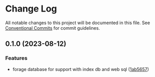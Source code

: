 # Change Log

All notable changes to this project will be documented in this file.
See [Conventional Commits](https://conventionalcommits.org) for commit guidelines.

## 0.1.0 (2023-08-12)


### Features

* forage database for support with index db and web sql ([1ab5657](https://github.com/zthun/dalmart/commit/1ab56578565523eab81fc16ba1f018b71df96ef4))
